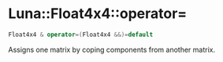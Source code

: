 # Luna::Float4x4::operator=

```c++
Float4x4 & operator=(Float4x4 &&)=default
```

Assigns one matrix by coping components from another matrix. 

